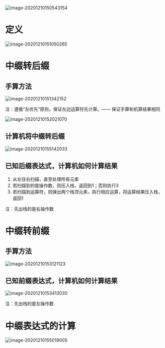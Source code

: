 ![image-20201210150543154](https://gitee.com/llillz/images/raw/master/image-20201210150543154.png)



# 定义

![image-20201210151050265](https://gitee.com/llillz/images/raw/master/image-20201210151050265.png)



# 中缀转后缀

## 手算方法

![image-20201210151342152](https://gitee.com/llillz/images/raw/master/image-20201210151342152.png)

注：遵循“左优先”原则，保证左边运算符先计算。—— 保证手算和机算结果相同

![image-20201210152021070](https://gitee.com/llillz/images/raw/master/image-20201210152021070.png)



## 计算机将中缀转后缀

![image-20201210155142033](https://gitee.com/llillz/images/raw/master/image-20201210155142033.png)





## 已知后缀表达式，计算机如何计算结果

1.  从左往右扫描，直至处理所有元素
2.  若扫描到的是操作数，则压入栈，返回到1；否则执行3
3.  若扫描到运算符，则弹出两个栈顶元素，执行相应运算，将运算结果压入栈，返回1



注：先出栈的是右操作数

# 中缀转前缀

## 手算方法

![image-20201210153121123](https://gitee.com/llillz/images/raw/master/image-20201210153121123.png)



## 已知前缀表达式，计算机如何计算结果

![image-20201210153413030](https://gitee.com/llillz/images/raw/master/image-20201210153413030.png)

注：先出栈的是左操作数



# 中缀表达式的计算

![image-20201210155019005](https://gitee.com/llillz/images/raw/master/image-20201210155019005.png)